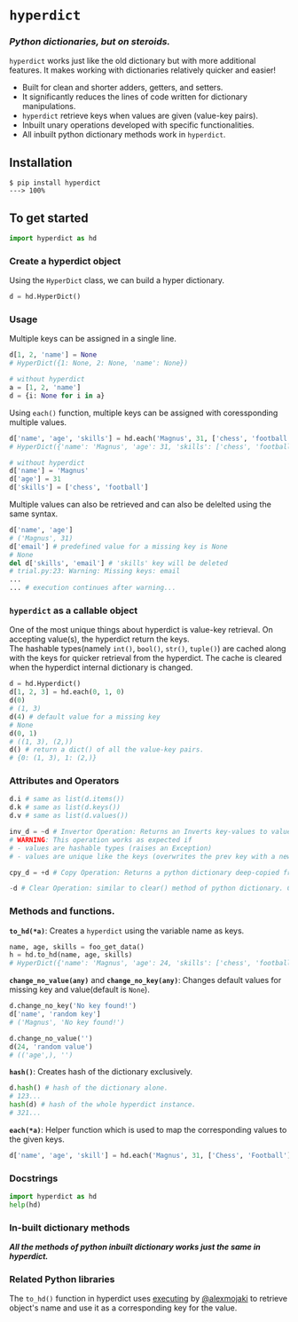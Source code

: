 # `hyperdict`
### *Python dictionaries, but on steroids.*
`hyperdict` works just like the old dictionary but with more additional features. It makes working with dictionaries relatively quicker and easier!

- Built for clean and shorter adders, getters, and setters.
- It significantly reduces the lines of code written for dictionary manipulations.
- `hyperdict` retrieve keys when values are given (value-key pairs). 
- Inbuilt unary operations developed with specific functionalities.
- All inbuilt python dictionary methods work in `hyperdict`.

## Installation
```sh-session
$ pip install hyperdict
---> 100%
```
## To get started
```python
import hyperdict as hd
```
### Create a hyperdict object
Using the `HyperDict` class, we can build a hyper dictionary.
```python
d = hd.HyperDict()
```
### Usage
Multiple keys can be assigned in a single line.
```python
d[1, 2, 'name'] = None 
# HyperDict({1: None, 2: None, 'name': None})

# without hyperdict
a = [1, 2, 'name']
d = {i: None for i in a}
```
Using `each()` function, multiple keys can be assigned with coressponding multiple values.
```python
d['name', 'age', 'skills'] = hd.each('Magnus', 31, ['chess', 'football'])
# HyperDict({'name': 'Magnus', 'age': 31, 'skills': ['chess', 'football']})

# without hyperdict
d['name'] = 'Magnus'
d['age'] = 31
d['skills'] = ['chess', 'football']
```
Multiple values can also be retrieved and can also be delelted using the same syntax.
```python
d['name', 'age']
# ('Magnus', 31)
d['email'] # predefined value for a missing key is None
# None
del d['skills', 'email'] # 'skills' key will be deleted
# trial.py:23: Warning: Missing keys: email
...
... # execution continues after warning...
```
### `hyperdict` as a callable object
One of the most unique things about hyperdict is value-key retrieval. On accepting value(s), the hyperdict return the keys.  
The hashable types(namely `int()`, `bool()`, `str()`, `tuple()`) are cached along with the keys for quicker retrieval from the hyperdict. The cache is cleared when the hyperdict internal dictionary is changed.
```python
d = hd.Hyperdict()
d[1, 2, 3] = hd.each(0, 1, 0)
d(0)
# (1, 3)
d(4) # default value for a missing key
# None
d(0, 1)
# ((1, 3), (2,))
d() # return a dict() of all the value-key pairs.
# {0: (1, 3), 1: (2,)}
```
### Attributes and Operators
```python
d.i # same as list(d.items())
d.k # same as list(d.keys())
d.v # same as list(d.values())

inv_d = ~d # Invertor Operation: Returns an Inverts key-values to value-key
# WARNING: This operation works as expected if 
# - values are hashable types (raises an Exception)
# - values are unique like the keys (overwrites the prev key with a new key.)

cpy_d = +d # Copy Operation: Returns a python dictionary deep-copied from the hyperdict object

-d # Clear Operation: similar to clear() method of python dictionary. Clears the hyperdict dictionary.
```

### Methods and functions.
**`to_hd(*a)`**: Creates a `hyperdict` using the variable name as keys.
```python
name, age, skills = foo_get_data()
h = hd.to_hd(name, age, skills) 
# HyperDict({'name': 'Magnus', 'age': 24, 'skills': ['chess', 'football']})
```
**`change_no_value(any)`** and **`change_no_key(any)`**: Changes default values for missing key and value(default is `None`).
```python
d.change_no_key('No key found!')
d['name', 'random key']
# ('Magnus', 'No key found!')

d.change_no_value('')
d(24, 'random value')
# (('age',), '')
```
**`hash()`**: Creates hash of the dictionary exclusively.
```python
d.hash() # hash of the dictionary alone.
# 123...
hash(d) # hash of the whole hyperdict instance.
# 321...
```
**`each(*a)`**: Helper function which is used to map the corresponding values to the given keys.
```python
d['name', 'age', 'skill'] = hd.each('Magnus', 31, ['Chess', 'Football'])
```
### Docstrings
```python
import hyperdict as hd
help(hd)
```
### In-built dictionary methods
***All the methods of python inbuilt dictionary works just the same in hyperdict.***

### Related Python libraries
The `to_hd()` function in hyperdict uses [executing](https://github.com/alexmojaki/executing) by [@alexmojaki](https://github.com/alexmojaki) to retrieve object's name and use it as a corresponding key for the value.